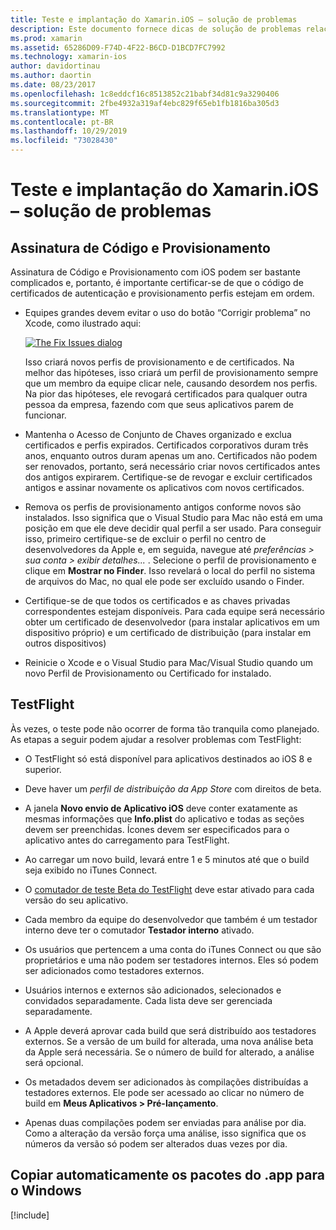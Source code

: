 ```yaml
---
title: Teste e implantação do Xamarin.iOS – solução de problemas
description: Este documento fornece dicas de solução de problemas relacionadas à assinatura de código e provisionamento, ao TestFlight e à cópia do lote de aplicativo do iOS do host de build do Mac para o Windows.
ms.prod: xamarin
ms.assetid: 65286D09-F74D-4F22-B6CD-D1BCD7FC7992
ms.technology: xamarin-ios
author: davidortinau
ms.author: daortin
ms.date: 08/23/2017
ms.openlocfilehash: 1c8eddcf16c8513852c21babf34d81c9a3290406
ms.sourcegitcommit: 2fbe4932a319af4ebc829f65eb1fb1816ba305d3
ms.translationtype: MT
ms.contentlocale: pt-BR
ms.lasthandoff: 10/29/2019
ms.locfileid: "73028430"
---
```

# <a name="xamarinios-testing-and-deployment---troubleshooting"></a>Teste e implantação do Xamarin.iOS – solução de problemas

## <a name="code-signing--provisioning"></a>Assinatura de Código e Provisionamento

Assinatura de Código e Provisionamento com iOS podem ser bastante complicados e, portanto, é importante certificar-se de que o código de certificados de autenticação e provisionamento perfis estejam em ordem.

- Equipes grandes devem evitar o uso do botão “Corrigir problema” no Xcode, como ilustrado aqui:

    [![](troubleshooting-images/fixissue.png "The Fix Issues dialog")](troubleshooting-images/fixissue.png#lightbox)

    Isso criará novos perfis de provisionamento e de certificados. Na melhor das hipóteses, isso criará um perfil de provisionamento sempre que um membro da equipe clicar nele, causando desordem nos perfis. Na pior das hipóteses, ele revogará certificados para qualquer outra pessoa da empresa, fazendo com que seus aplicativos parem de funcionar.

- Mantenha o Acesso de Conjunto de Chaves organizado e exclua certificados e perfis expirados. Certificados corporativos duram três anos, enquanto outros duram apenas um ano. Certificados não podem ser renovados, portanto, será necessário criar novos certificados antes dos antigos expirarem. Certifique-se de revogar e excluir certificados antigos e assinar novamente os aplicativos com novos certificados.

- Remova os perfis de provisionamento antigos conforme novos são instalados. Isso significa que o Visual Studio para Mac não está em uma posição em que ele deve decidir qual perfil a ser usado. Para conseguir isso, primeiro certifique-se de excluir o perfil no centro de desenvolvedores da Apple e, em seguida, navegue até *preferências > sua conta > exibir detalhes...* . Selecione o perfil de provisionamento e clique em **Mostrar no Finder**. Isso revelará o local do perfil no sistema de arquivos do Mac, no qual ele pode ser excluído usando o Finder.

- Certifique-se de que todos os certificados e as chaves privadas correspondentes estejam disponíveis. Para cada equipe será necessário obter um certificado de desenvolvedor (para instalar aplicativos em um dispositivo próprio) e um certificado de distribuição (para instalar em outros dispositivos)

- Reinicie o Xcode e o Visual Studio para Mac/Visual Studio quando um novo Perfil de Provisionamento ou Certificado for instalado.

## <a name="testflight"></a>TestFlight

Às vezes, o teste pode não ocorrer de forma tão tranquila como planejado.  As etapas a seguir podem ajudar a resolver problemas com TestFlight:

- O TestFlight só está disponível para aplicativos destinados ao iOS 8 e superior.

- Deve haver um *perfil de distribuição da App Store* com direitos de beta.

- A janela **Novo envio de Aplicativo iOS** deve conter exatamente as mesmas informações que **Info.plist** do aplicativo e todas as seções devem ser preenchidas. Ícones devem ser especificados para o aplicativo antes do carregamento para TestFlight.

- Ao carregar um novo build, levará entre 1 e 5 minutos até que o build seja exibido no iTunes Connect.

- O [comutador de teste Beta do TestFlight](~/ios/deploy-test/testflight.md#beta-testing) deve estar ativado para cada versão do seu aplicativo.

- Cada membro da equipe do desenvolvedor que também é um testador interno deve ter o comutador **Testador interno** ativado.

- Os usuários que pertencem a uma conta do iTunes Connect ou que são proprietários e uma não podem ser testadores internos. Eles só podem ser adicionados como testadores externos.

- Usuários internos e externos são adicionados, selecionados e convidados separadamente. Cada lista deve ser gerenciada separadamente.

- A Apple deverá aprovar cada build que será distribuído aos testadores externos. Se a versão de um build for alterada, uma nova análise beta da Apple será necessária. Se o número de build for alterado, a análise será opcional.

- Os metadados devem ser adicionados às compilações distribuídas a testadores externos. Ele pode ser acessado ao clicar no número de build em **Meus Aplicativos > Pré-lançamento**.

- Apenas duas compilações podem ser enviadas para análise por dia. Como a alteração da versão força uma análise, isso significa que os números da versão só podem ser alterados duas vezes por dia.

<a name="Automatically_copy_app_bundles_back_to_Windows" />

## <a name="automatically-copy-app-bundles-back-to-windows"></a>Copiar automaticamente os pacotes do .app para o Windows

[!include[](~/ios/includes/copy-app-bundle-to-windows.md)]
